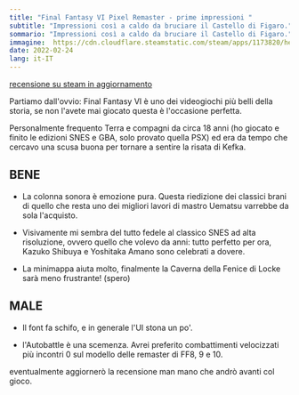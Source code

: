 ```yaml
---
title: "Final Fantasy VI Pixel Remaster - prime impressioni "
subtitle: "Impressioni così a caldo da bruciare il Castello di Figaro."
sommario: "Impressioni così a caldo da bruciare il Castello di Figaro."
immagine:  https://cdn.cloudflare.steamstatic.com/steam/apps/1173820/header.jpg
date: 2022-02-24
lang: it-IT
---
```


[recensione su steam in aggiornamento](https://steamcommunity.com/id/xabaras89/recommended/1173820/)

Partiamo dall'ovvio: Final Fantasy VI è uno dei videogiochi più belli della storia, se non l'avete mai giocato questa è l'occasione perfetta.

Personalmente frequento Terra e compagni da circa 18 anni (ho giocato e finito le edizioni SNES e GBA, solo provato quella PSX) ed era da tempo che cercavo una scusa buona per tornare a sentire la risata di Kefka.

## BENE

+ La colonna sonora è emozione pura. Questa riedizione dei classici brani di quello che resta uno dei migliori lavori di mastro Uematsu varrebbe da sola l'acquisto.

+ Visivamente mi sembra del tutto fedele al classico SNES ad alta risoluzione, ovvero quello che volevo da anni: tutto perfetto per ora, Kazuko Shibuya e Yoshitaka Amano sono celebrati a dovere.

+ La minimappa aiuta molto, finalmente la Caverna della Fenice di Locke sarà meno frustrante! (spero)

## MALE

- Il font fa schifo, e in generale l'UI stona un po'.

- l'Autobattle è una scemenza. Avrei preferito combattimenti velocizzati più incontri 0 sul modello delle remaster di FF8, 9 e 10.

eventualmente aggiornerò la recensione man mano che andrò avanti col gioco. 